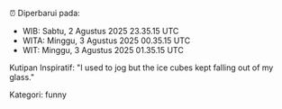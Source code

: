 ⏰ Diperbarui pada:
- WIB: Sabtu, 2 Agustus 2025 23.35.15 UTC
- WITA: Minggu, 3 Agustus 2025 00.35.15 UTC
- WIT: Minggu, 3 Agustus 2025 01.35.15 UTC

Kutipan Inspiratif:
"I used to jog but the ice cubes kept falling out of my glass."


Kategori: funny

